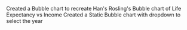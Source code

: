 Created a Bubble chart to recreate  Han's Rosling's Bubble chart of  Life Expectancy vs Income
Created a Static Bubble chart with dropdown to select the year
